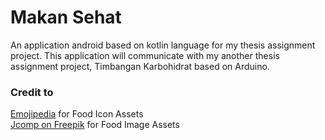# Makan Sehat
An application android based on kotlin language for my thesis assignment project.
This application will communicate with my another thesis assignment project, Timbangan Karbohidrat based on Arduino.

### Credit to
[Emojipedia](https://emojipedia.org/food-drink/) for Food Icon Assets </br>
[Jcomp on Freepik](https://www.freepik.com/author/jcomp) for Food Image Assets
